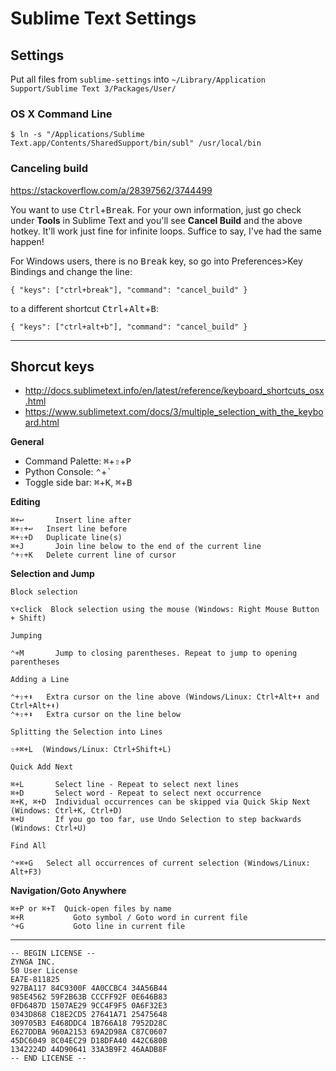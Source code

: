 # Sublime Text Settings

## Settings

Put all files from `sublime-settings` into `~/Library/Application Support/Sublime Text 3/Packages/User/`

### OS X Command Line

```
$ ln -s "/Applications/Sublime Text.app/Contents/SharedSupport/bin/subl" /usr/local/bin
```

### Canceling build

https://stackoverflow.com/a/28397562/3744499

You want to use <kbd>Ctrl</kbd>+<kbd>Break</kbd>. For your own information, just go check under **Tools** in Sublime Text and you'll see **Cancel Build** and the above hotkey. It'll work just fine for infinite loops. Suffice to say, I've had the same happen!

For Windows users, there is no <kbd>Break</kbd> key, so go into Preferences>Key Bindings and change the line:

```
{ "keys": ["ctrl+break"], "command": "cancel_build" }
```

to a different shortcut <kbd>Ctrl</kbd>+<kbd>Alt</kbd>+<kbd>B</kbd>:

```
{ "keys": ["ctrl+alt+b"], "command": "cancel_build" }
```

---

## Shorcut keys

- http://docs.sublimetext.info/en/latest/reference/keyboard_shortcuts_osx.html
- https://www.sublimetext.com/docs/3/multiple_selection_with_the_keyboard.html

**General**

- Command Palette: <kbd>⌘</kbd>+<kbd>⇧</kbd>+<kbd>P</kbd>
- Python Console: <kbd>⌃</kbd>+<kbd>`</kbd>
- Toggle side bar: <kbd>⌘</kbd>+<kbd>K</kbd>, <kbd>⌘</kbd>+<kbd>B</kbd>

**Editing**

```
⌘+↩       Insert line after
⌘+⇧+↩   Insert line before
⌘+⇧+D   Duplicate line(s)
⌘+J       Join line below to the end of the current line
⌃+⇧+K   Delete current line of cursor
```

**Selection and Jump**

```
Block selection

⌥+click  Block selection using the mouse (Windows: Right Mouse Button + Shift)

Jumping

⌃+M       Jump to closing parentheses. Repeat to jump to opening parentheses

Adding a Line

⌃+⇧+⬆   Extra cursor on the line above (Windows/Linux: Ctrl+Alt+⬆ and Ctrl+Alt+⬇)
⌃+⇧+⬇   Extra cursor on the line below

Splitting the Selection into Lines

⇧+⌘+L  (Windows/Linux: Ctrl+Shift+L)

Quick Add Next

⌘+L       Select line - Repeat to select next lines
⌘+D       Select word - Repeat to select next occurrence
⌘+K, ⌘+D  Individual occurrences can be skipped via Quick Skip Next (Windows: Ctrl+K, Ctrl+D)
⌘+U       If you go too far, use Undo Selection to step backwards (Windows: Ctrl+U)

Find All

⌃+⌘+G   Select all occurrences of current selection (Windows/Linux: Alt+F3)
```

**Navigation/Goto Anywhere**

```
⌘+P or ⌘+T  Quick-open files by name
⌘+R           Goto symbol / Goto word in current file
⌃+G           Goto line in current file
```

---

```
-- BEGIN LICENSE --
ZYNGA INC.
50 User License
EA7E-811825
927BA117 84C9300F 4A0CCBC4 34A56B44
985E4562 59F2B63B CCCFF92F 0E646B83
0FD6487D 1507AE29 9CC4F9F5 0A6F32E3
0343D868 C18E2CD5 27641A71 25475648
309705B3 E468DDC4 1B766A18 7952D28C
E627DDBA 960A2153 69A2D98A C87C0607
45DC6049 8C04EC29 D18DFA40 442C680B
1342224D 44D90641 33A3B9F2 46AADB8F
-- END LICENSE --
```

